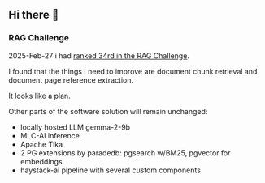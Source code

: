 ## Hi there 👋

### RAG Challenge

2025-Feb-27 i had [ranked 34rd in the RAG Challenge](https://abdullin.com/erc/).

I found that the things I need to improve are document chunk retrieval and document page reference extraction. 

It looks like a plan.

Other parts of the software solution will remain unchanged: 

* locally hosted LLM gemma-2-9b
* MLC-AI inference
* Apache Tika
* 2 PG extensions by paradedb: pgsearch w/BM25, pgvector for embeddings
* haystack-ai pipeline with several custom components
